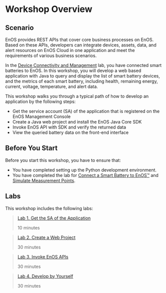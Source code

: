 # Workshop Overview

## Scenario

EnOS provides REST APIs that cover core business processes on EnOS. Based on these APIs, developers can integrate devices, assets, data, and alert resources on EnOS Cloud in one application and meet the requirements of various business scenarios.

In the [Device Connectivity and Management](../../2_Device_Connectivity_Management/lab_tutorial/302-1_connecting_device_to_EnOS_cloud.md) lab, you have connected smart batteries to EnOS. In this workshop, you will develop a web based application with Java to query and display the list of smart battery devices, and the metrics of each smart battery, including health, remaining energy, current, voltage, temperature, and alert data. 

This workshop walks you through a typical path of how to develop an application by the following steps:

- Get the service account (SA) of the application that is registered on the EnOS Management Console
- Create a Java web project and install the EnOS Java Core SDK
- Invoke EnOS API with SDK and verify the returned data
- View the queried battery data on the front-end interface

## Before You Start

Before you start this workshop, you have to ensure that:

- You have completed setting up the Python development environment.
- You have completed the lab for [Connect a Smart Battery to EnOS™](../../2_Device_Connectivity_Management/lab_tutorial/302-1_connecting_device_to_EnOS_cloud.md) and [Simulate Measurement Points](../../2_Device_Connectivity_Management/lab_tutorial/302-2_simulating_measure_points.md).

## Labs

This workshop includes the following labs:

> [Lab 1. Get the SA of the Application](getting_app_sa.md)
>
> 10 minutes

> [Lab 2. Create a Web Project](creating_web_project.md)
>
> 30 minutes

> [Lab 3. Invoke EnOS APIs](invoking_api_java.md)
>
> 30 minutes

> [Lab 4. Develop by Yourself](developing_by_yourself_java.md)
>
> 30 minutes